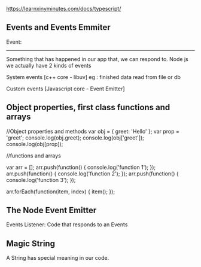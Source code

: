 https://learnxinyminutes.com/docs/typescript/

Events and Events Emmiter
------------------------
Event:
*****
Something that has happened in our app that, we can respond to.
Node js we actually have 2 kinds of events

System events [c++ core - libuv]
eg : finished data read from file or db
 
Custom events [Javascript core - Event Emitter]

Object properties, first class functions and arrays
-------------------------------------------------------

//Object properties and methods
var obj = {
  greet: 'Hello'
};
var prop = 'greet';
console.log(obj.greet);
console.log(obj['greet']);
console.log(obj[prop]);

//functions and arrays

var arr = [];
arr.push(function() {
  console.log('function 1');
});
arr.push(function() {
  console.log('function 2');
});
arr.push(function() {
  console.log('function 3');
});

arr.forEach(function(item, index) {
  item();
});

The Node Event Emitter
----------------------
Events Listener: Code that responds to an Events

Magic String 
-----------
A String has special meaning in our code.




























